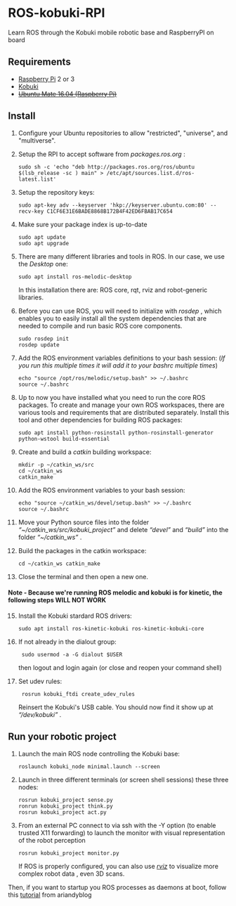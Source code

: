 # ROS-kobuki-RPI

Learn ROS through the Kobuki mobile robotic base and RaspberryPI on board 

## Requirements

* [Raspberry Pi](http://www.raspberrypi.org) 2 or 3
* [Kobuki](http://kobuki.yujinrobot.com)
* ~~[Ubuntu Mate 16.04 (Raspberry Pi)](http://ubuntu-mate.org/download)~~

## Install

1. Configure your Ubuntu repositories to allow "restricted", "universe", and "multiverse".

3. Setup the RPI to accept software from _packages.ros.org_ :

       sudo sh -c 'echo "deb http://packages.ros.org/ros/ubuntu $(lsb_release -sc ) main" > /etc/apt/sources.list.d/ros-latest.list'
    
4. Setup the repository keys:

       sudo apt-key adv --keyserver 'hkp://keyserver.ubuntu.com:80' --recv-key C1CF6E31E6BADE8868B172B4F42ED6FBAB17C654
    

5. Make sure your package index is up-to-date

       sudo apt update
       sudo apt upgrade
    
6. There are many different libraries and tools in ROS. In our case, we use the _Desktop_ one:

       sudo apt install ros-melodic-desktop

   In this installation there are: ROS core, rqt, rviz and robot-generic libraries.

7. Before you can use ROS, you will need to initialize with _rosdep_ , which enables you to easily install all the system dependencies that are needed to compile and run basic ROS core components.

       sudo rosdep init
       rosdep update
    
8. Add the ROS environment variables definitions to your bash session: (*If you run this multiple times it will add it to your bashrc multiple times*)
 
       echo "source /opt/ros/melodic/setup.bash" >> ~/.bashrc 
       source ~/.bashrc 
       
9. Up to now you have installed what you need to run the core ROS packages. To create and manage your own ROS workspaces, there are various tools and requirements that are distributed separately. Install this tool and other dependencies for building ROS packages:

       sudo apt install python-rosinstall python-rosinstall-generator python-wstool build-essential

10. Create and build a _catkin_ building workspace:

        mkdir -p ~/catkin_ws/src 
        cd ~/catkin_ws 
        catkin_make
       
11. Add the ROS environment variables to your bash session:

        echo "source ~/catkin_ws/devel/setup.bash" >> ~/.bashrc 
        source ~/.bashrc
       
12. Move your Python source files into the folder _“~/catkin_ws/src/kobuki_project”_ and delete _“devel”_ and _“build”_ into the folder _“~/catkin_ws”_ .

13.  Build the packages in the catkin workspace:

         cd ~/catkin_ws catkin_make

14. Close the terminal and then open a new one.


#### Note - Because we're running ROS melodic and kobuki is for kinetic, the following steps WILL NOT WORK


15. Install the Kobuki stardard ROS drivers:

        sudo apt install ros-kinetic-kobuki ros-kinetic-kobuki-core
       
16. If not already in the dialout group:

         sudo usermod -a -G dialout $USER
       
    then logout and login again (or close and reopen your command shell)
    
17. Set udev rules:

         rosrun kobuki_ftdi create_udev_rules
         
    Reinsert the Kobuki's USB cable. You should now find it show up at _“/dev/kobuki”_ .


## Run your robotic project

1. Launch the main ROS node controlling the Kobuki base:

       roslaunch kobuki_node minimal.launch --screen
       
2. Launch in three different terminals (or screen shell sessions) these three nodes:

       rosrun kobuki_project sense.py   
       ronrun kobuki_project think.py
       rosrun kobuki_project act.py

3. From an external PC connect to via ssh with the -Y option (to enable trusted X11 forwarding) to launch the monitor with visual representation of the robot perception

       rosrun kobuki_project monitor.py
   
   If ROS is properly configured, you can also use [_rviz_](http://wiki.ros.org/rviz) to visualize more complex robot data , even 3D scans.
   
Then, if you want to startup you ROS processes as daemons at boot, follow this [tutorial](http://ariandy1.wordpress.com/2013/05/08/running-roscore-and-launching-ros-nodes-as-background-process/) from ariandyblog
